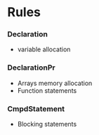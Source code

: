 # Rules
### Declaration
* variable allocation
### DeclarationPr
* Arrays memory allocation
* Function statements
### CmpdStatement
* Blocking statements
